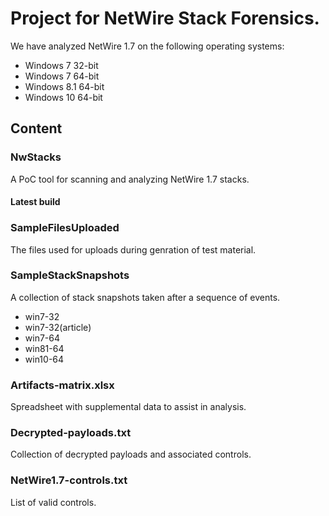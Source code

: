 # Project for NetWire Stack Forensics.

We have analyzed NetWire 1.7 on the following operating systems:
* Windows 7 32-bit
* Windows 7 64-bit
* Windows 8.1 64-bit
* Windows 10 64-bit

## Content

### NwStacks
A PoC tool for scanning and analyzing NetWire 1.7 stacks.

#### Latest build


### SampleFilesUploaded
The files used for uploads during genration of test material.

### SampleStackSnapshots
A collection of stack snapshots taken after a sequence of events.
* win7-32
* win7-32(article)
* win7-64
* win81-64
* win10-64

### Artifacts-matrix.xlsx
Spreadsheet with supplemental data to assist in analysis.

### Decrypted-payloads.txt
Collection of decrypted payloads and associated controls.

### NetWire1.7-controls.txt
List of valid controls.

